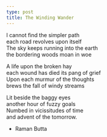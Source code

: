 ```yaml
---
type: post
title: The Winding Wander
---
```


I cannot find the simpler path  
each road revolves upon itself  
The sky keeps running into the earth  
the bordering woods moan in woe  

A life upon the broken hay  
each wound has died its pang of grief  
Upon each murmur of the thoughts  
brews the fall of windy streams  

Lit beside the baggy eyes  
another hour of fuzzy goals  
Numbed in vicissitudes of time  
and advent of the tomorrow.  

- Raman Butta